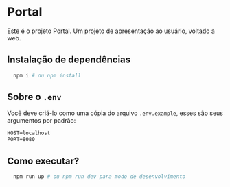 # Portal

Este é o projeto Portal. Um projeto de apresentação ao usuário, voltado a web.

## Instalação de dependências

```bash
  npm i # ou npm install
```

## Sobre o `.env`

Você deve criá-lo como uma cópia do arquivo `.env.example`, esses são seus argumentos por padrão:

```txt
HOST=localhost
PORT=8080
```

## Como executar?

```bash
  npm run up # ou npm run dev para modo de desenvolvimento
```
